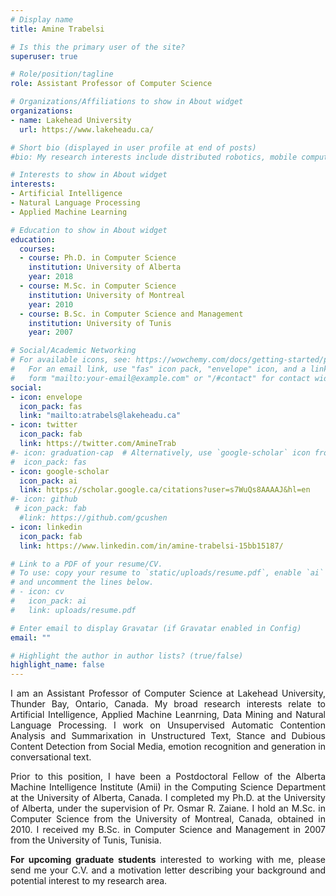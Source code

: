 ```yaml
---
# Display name
title: Amine Trabelsi

# Is this the primary user of the site?
superuser: true

# Role/position/tagline
role: Assistant Professor of Computer Science

# Organizations/Affiliations to show in About widget
organizations:
- name: Lakehead University
  url: https://www.lakeheadu.ca/

# Short bio (displayed in user profile at end of posts)
#bio: My research interests include distributed robotics, mobile computing and programmable matter.

# Interests to show in About widget
interests:
- Artificial Intelligence
- Natural Language Processing
- Applied Machine Learning

# Education to show in About widget
education:
  courses:
  - course: Ph.D. in Computer Science
    institution: University of Alberta
    year: 2018
  - course: M.Sc. in Computer Science
    institution: University of Montreal
    year: 2010
  - course: B.Sc. in Computer Science and Management
    institution: University of Tunis
    year: 2007

# Social/Academic Networking
# For available icons, see: https://wowchemy.com/docs/getting-started/page-builder/#icons
#   For an email link, use "fas" icon pack, "envelope" icon, and a link in the
#   form "mailto:your-email@example.com" or "/#contact" for contact widget.
social:
- icon: envelope
  icon_pack: fas
  link: "mailto:atrabels@lakeheadu.ca"
- icon: twitter
  icon_pack: fab
  link: https://twitter.com/AmineTrab
#- icon: graduation-cap  # Alternatively, use `google-scholar` icon from `ai` icon pack
#  icon_pack: fas
- icon: google-scholar      
  icon_pack: ai
  link: https://scholar.google.ca/citations?user=s7WuQs8AAAAJ&hl=en
#- icon: github
 # icon_pack: fab
  #link: https://github.com/gcushen
- icon: linkedin
  icon_pack: fab
  link: https://www.linkedin.com/in/amine-trabelsi-15bb15187/

# Link to a PDF of your resume/CV.
# To use: copy your resume to `static/uploads/resume.pdf`, enable `ai` icons in `params.toml`, 
# and uncomment the lines below.
# - icon: cv
#   icon_pack: ai
#   link: uploads/resume.pdf

# Enter email to display Gravatar (if Gravatar enabled in Config)
email: ""

# Highlight the author in author lists? (true/false)
highlight_name: false
---
```

<div style="text-align: justify"> 

I am an Assistant Professor of Computer Science at Lakehead University, Thunder Bay, Ontario, Canada. My broad research interests relate to Artificial Intelligence, Applied Machine Leanrning, Data Mining and Natural Language Processing. I work on Unsupervised Automatic Contention Analysis and Summarixation in Unstructured Text, Stance and Dubious Content Detection from Social Media, emotion recognition and generation in conversational text.   

Prior to this position, I have been a Postdoctoral Fellow of the Alberta Machine Intelligence Institute (Amii) in the Computing Science Department at the University of Alberta, Canada. I completed my Ph.D. at the University of Alberta, under the supervision of Pr. Osmar R. Zaiane.
I hold an M.Sc. in Computer Science from the University of Montreal, Canada, obtained in 2010. I received my B.Sc. in Computer Science and Management in 2007 from the University of Tunis, Tunisia.

**For upcoming graduate students** interested to working with me, please send me your C.V. and a motivation letter describing your background and potential interest to my research area.</div>

[comment]: <>  ({{< icon name="download" pack="fas" >}} Download my {{< staticref "uploads/demo_resume.pdf" "newtab" >}}resumé{{< /staticref >}}.)